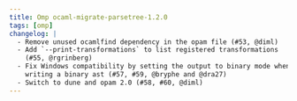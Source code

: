 ```yaml
---
title: Omp ocaml-migrate-parsetree-1.2.0
tags: [omp]
changelog: |
  - Remove unused ocamlfind dependency in the opam file (#53, @diml)
  - Add `--print-transformations` to list registered transformations
    (#55, @rgrinberg)
  - Fix Windows compatibility by setting the output to binary mode when
    writing a binary ast (#57, #59, @bryphe and @dra27)
  - Switch to dune and opam 2.0 (#58, #60, @diml)
---
```


